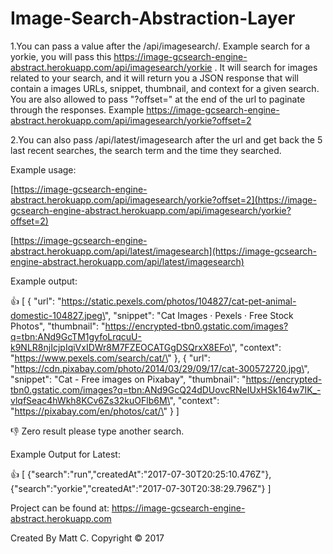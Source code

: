 Image-Search-Abstraction-Layer
==============================

1.You can pass a value after the /api/imagesearch/. Example search for a yorkie, you will pass this https://image-gcsearch-engine-abstract.herokuapp.com/api/imagesearch/yorkie . It will search for images related to your search, and it will return you a JSON response that will contain a images URLs, snippet, thumbnail, and context for a given search. You are also allowed to pass "?offset=" at the end of the url to paginate through the responses. Example https://image-gcsearch-engine-abstract.herokuapp.com/api/imagesearch/yorkie?offset=2

2.You can also pass /api/latest/imagesearch after the url and get back the 5 last recent searches, the search term and the time they searched.

Example usage:

[https://image-gcsearch-engine-abstract.herokuapp.com/api/imagesearch/yorkie?offset=2](https://image-gcsearch-engine-abstract.herokuapp.com/api/imagesearch/yorkie?offset=2)

[https://image-gcsearch-engine-abstract.herokuapp.com/api/latest/imagesearch](https://image-gcsearch-engine-abstract.herokuapp.com/api/latest/imagesearch)

Example output:

:thumbsup: [
    {
        "url": \"https://static.pexels.com/photos/104827/cat-pet-animal-domestic-104827.jpeg\",
        "snippet": "Cat Images · Pexels · Free Stock Photos",
        "thumbnail": \"https://encrypted-tbn0.gstatic.com/images?q=tbn:ANd9GcTM1gyfoLrqcuU-k9NLR8njIcjpIqiVxIDWr8M7FZEOCATGgDSQrxX8EFo\",
        "context": \"https://www.pexels.com/search/cat/\"
    },
    {
        "url": \"https://cdn.pixabay.com/photo/2014/03/29/09/17/cat-300572720.jpg\",
        "snippet": "Cat - Free images on Pixabay",
        "thumbnail": \"https://encrypted-tbn0.gstatic.com/images?q=tbn:ANd9GcQ24dDUovcRNeIUxHSk164w7IK_-vlqfSeac4hWkh8KCv6Zs32kuOFlb6M\",
        "context": \"https://pixabay.com/en/photos/cat/\"
    }
    ]
    </p>

:thumbsdown: Zero result please type another search.

Example Output for Latest:

:thumbsup:
   [
      {"search":"run","createdAt":"2017-07-30T20:25:10.476Z"},
      {"search":"yorkie","createdAt":"2017-07-30T20:38:29.796Z"}
      ]

Project can be found at: https://image-gcsearch-engine-abstract.herokuapp.com

Created By Matt C. Copyright &copy; 2017